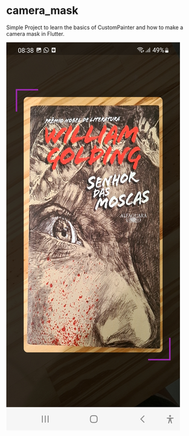 # camera_mask
 Simple Project to learn the basics of CustomPainter and how to make a camera mask in Flutter.
 
 ![Camera Mask Demo](screenshot.jpg)
 

